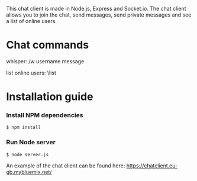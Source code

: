 This chat client is made in Node.js, Express and Socket.io. The chat client allows you to join the chat, send messages, send private messages and see a list of online users.
# Chat commands

whisper: /w username message

list online users: \list


# Installation guide

### Install NPM dependencies

```
$ npm install
```

### Run Node server

```
$ node server.js
```

An example of the chat client can be found here: https://chatclient.eu-gb.mybluemix.net/